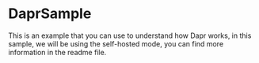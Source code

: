 # DaprSample
This is an example that you can use to understand how Dapr works, in this sample, we will be using the self-hosted mode, you can find more information in the readme file.
